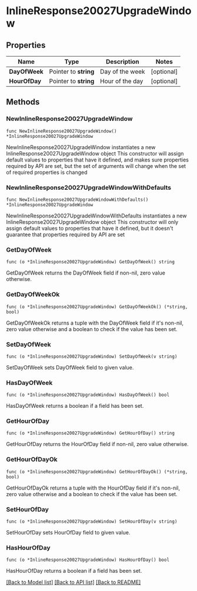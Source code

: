 # InlineResponse20027UpgradeWindow

## Properties

Name | Type | Description | Notes
------------ | ------------- | ------------- | -------------
**DayOfWeek** | Pointer to **string** | Day of the week | [optional] 
**HourOfDay** | Pointer to **string** | Hour of the day | [optional] 

## Methods

### NewInlineResponse20027UpgradeWindow

`func NewInlineResponse20027UpgradeWindow() *InlineResponse20027UpgradeWindow`

NewInlineResponse20027UpgradeWindow instantiates a new InlineResponse20027UpgradeWindow object
This constructor will assign default values to properties that have it defined,
and makes sure properties required by API are set, but the set of arguments
will change when the set of required properties is changed

### NewInlineResponse20027UpgradeWindowWithDefaults

`func NewInlineResponse20027UpgradeWindowWithDefaults() *InlineResponse20027UpgradeWindow`

NewInlineResponse20027UpgradeWindowWithDefaults instantiates a new InlineResponse20027UpgradeWindow object
This constructor will only assign default values to properties that have it defined,
but it doesn't guarantee that properties required by API are set

### GetDayOfWeek

`func (o *InlineResponse20027UpgradeWindow) GetDayOfWeek() string`

GetDayOfWeek returns the DayOfWeek field if non-nil, zero value otherwise.

### GetDayOfWeekOk

`func (o *InlineResponse20027UpgradeWindow) GetDayOfWeekOk() (*string, bool)`

GetDayOfWeekOk returns a tuple with the DayOfWeek field if it's non-nil, zero value otherwise
and a boolean to check if the value has been set.

### SetDayOfWeek

`func (o *InlineResponse20027UpgradeWindow) SetDayOfWeek(v string)`

SetDayOfWeek sets DayOfWeek field to given value.

### HasDayOfWeek

`func (o *InlineResponse20027UpgradeWindow) HasDayOfWeek() bool`

HasDayOfWeek returns a boolean if a field has been set.

### GetHourOfDay

`func (o *InlineResponse20027UpgradeWindow) GetHourOfDay() string`

GetHourOfDay returns the HourOfDay field if non-nil, zero value otherwise.

### GetHourOfDayOk

`func (o *InlineResponse20027UpgradeWindow) GetHourOfDayOk() (*string, bool)`

GetHourOfDayOk returns a tuple with the HourOfDay field if it's non-nil, zero value otherwise
and a boolean to check if the value has been set.

### SetHourOfDay

`func (o *InlineResponse20027UpgradeWindow) SetHourOfDay(v string)`

SetHourOfDay sets HourOfDay field to given value.

### HasHourOfDay

`func (o *InlineResponse20027UpgradeWindow) HasHourOfDay() bool`

HasHourOfDay returns a boolean if a field has been set.


[[Back to Model list]](../README.md#documentation-for-models) [[Back to API list]](../README.md#documentation-for-api-endpoints) [[Back to README]](../README.md)


